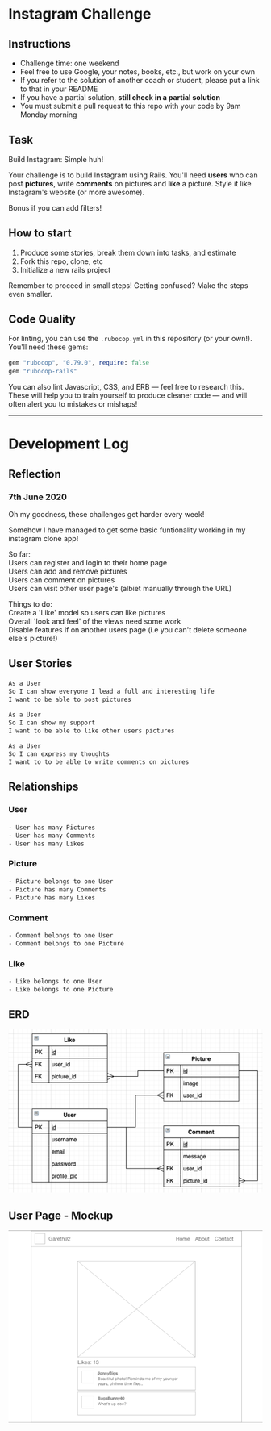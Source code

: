 Instagram Challenge
===================

## Instructions

* Challenge time: one weekend
* Feel free to use Google, your notes, books, etc., but work on your own
* If you refer to the solution of another coach or student, please put a link to that in your README
* If you have a partial solution, **still check in a partial solution**
* You must submit a pull request to this repo with your code by 9am Monday morning

## Task

Build Instagram: Simple huh!

Your challenge is to build Instagram using Rails. You'll need **users** who can post **pictures**, write **comments** on pictures and **like** a picture. Style it like Instagram's website (or more awesome).

Bonus if you can add filters!

## How to start

1. Produce some stories, break them down into tasks, and estimate
2. Fork this repo, clone, etc
3. Initialize a new rails project

Remember to proceed in small steps! Getting confused? Make the steps even smaller.

## Code Quality

For linting, you can use the `.rubocop.yml` in this repository (or your own!).
You'll need these gems:

```ruby
gem "rubocop", "0.79.0", require: false
gem "rubocop-rails"
```

You can also lint Javascript, CSS, and ERB — feel free to research this. These
will help you to train yourself to produce cleaner code — and will often alert
you to mistakes or mishaps!

_______________________

# Development Log

## Reflection
### 7th June 2020
Oh my goodness, these challenges get harder every week! 

Somehow I have managed to get some basic funtionality working in my instagram clone app!

So far:\
Users can register and login to their home page\
Users can add and remove pictures\
Users can comment on pictures\
Users can visit other user page's (albiet manually through the URL)

Things to do:\
Create a 'Like' model so users can like pictures\
Overall 'look and feel' of the views need some work\
Disable features if on another users page (i.e you can't delete someone else's picture!)

## User Stories
```
As a User
So I can show everyone I lead a full and interesting life
I want to be able to post pictures
```
```
As a User
So I can show my support
I want to be able to like other users pictures
```
```
As a User
So I can express my thoughts
I want to to be able to write comments on pictures
```

## Relationships
### User
```
- User has many Pictures
- User has many Comments
- User has many Likes
```

### Picture
```
- Picture belongs to one User
- Picture has many Comments
- Picture has many Likes
```

### Comment
```
- Comment belongs to one User
- Comment belongs to one Picture
```

### Like
```
- Like belongs to one User
- Like belongs to one Picture
```

## ERD
![Entity Relationship Diagram](./docs/ERD.png)

## User Page - Mockup
![User Page Mockup](./docs/users_show_mockup.png)
